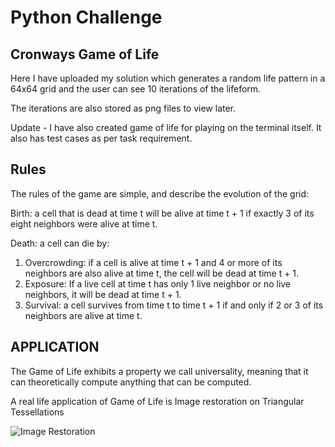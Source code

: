 # Python Challenge

## Cronways Game of Life

Here I have uploaded my solution which generates a random life pattern in a 64x64 grid and the user can see 10 iterations of the lifeform.

The iterations are also stored as png files to view later.

Update - I have also created game of life for playing on the terminal itself. It also has test cases as per task requirement.
## Rules

The rules of the game are simple, and describe the evolution of the
grid:

Birth: a cell that is dead at time t will be alive at time t + 1
if exactly 3 of its eight neighbors were alive at time t.

Death: a cell can die by:

1.  Overcrowding: if a cell is alive at time t + 1 and 4 or more of
its neighbors are also alive at time t, the cell will be dead at
time t + 1.
2. Exposure: If a live cell at time t has only 1 live neighbor or no
live neighbors, it will be dead at time t + 1.
3. Survival: a cell survives from time t to time t + 1 if and only
if 2 or 3 of its neighbors are alive at time t.

## APPLICATION

The Game of Life exhibits a property we call universality, meaning that
it can theoretically compute anything that can be computed.

A real life application of Game of Life is Image restoration on Triangular Tessellations

![Image Restoration](https://github.com/sparklytopaz/JDE_GSOC_2020/blob/master/Python_Challenge/1.jpg)

